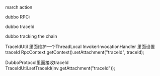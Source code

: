 march action

dubbo RPC:

dubbo traceId

dubbo tracking the chain

TraceIdUtil 里面维护一个ThreadLocal<String>
InvokerInvocationHandler 里面设置traceId
RpcContext.getContext().setAttachment("traceId", traceId);

DubboProtocol里面接收traceId
TraceIdUtil.setTraceId(inv.getAttachment("traceId"));



